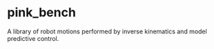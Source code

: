 # pink\_bench

A library of robot motions performed by inverse kinematics and model predictive control.
